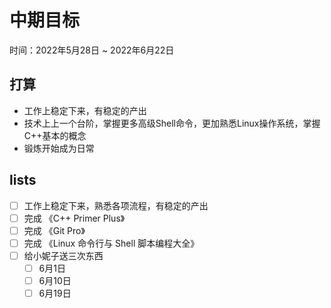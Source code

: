 
# 中期目标

时间：2022年5月28日 ~ 2022年6月22日

## 打算

- 工作上稳定下来，有稳定的产出
- 技术上上一个台阶，掌握更多高级Shell命令，更加熟悉Linux操作系统，掌握C++基本的概念
- 锻炼开始成为日常

## lists

- [ ] 工作上稳定下来，熟悉各项流程，有稳定的产出
- [ ] 完成 《C++ Primer Plus》
- [ ] 完成 《Git Pro》
- [ ] 完成 《Linux 命令行与 Shell 脚本编程大全》
- [ ] 给小妮子送三次东西
  - [ ] 6月1日
  - [ ] 6月10日
  - [ ] 6月19日
